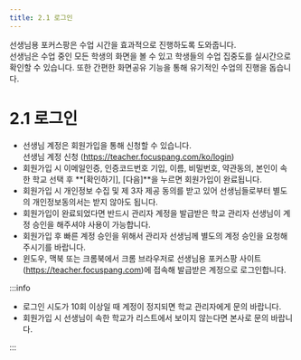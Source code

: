 ```yaml
---
title: 2.1 로그인
---
```

선생님용 포커스팡은 수업 시간을 효과적으로 진행하도록 도와줍니다.\
선생님은 수업 중인 모든 학생의 화면을 볼 수 있고 학생들의 수업 집중도를 실시간으로 확인할 수 있습니다. 또한 간편한 화면공유 기능을 통해 유기적인 수업의 진행을 돕습니다. 



# 2.1 로그인

* 선생님 계정은 회원가입을 통해 신청할 수 있습니다. \
  선생님 계정 신청 (<https://teacher.focuspang.com/ko/login>)
* 회원가입 시 이메일인증, 인증코드번호 기입, 이름, 비밀번호, 약관동의, 본인이 속한 학교 선택 후 **\[확인하기], \[다음]**을 누르면 회원가입이 완료됩니다. 
* 회원가입 시 개인정보 수집 및 제 3자 제공 동의를 받고 있어 선생님들로부터 별도의 개인정보동의서는 받지 않아도 됩니다. 
* 회원가입이 완료되었다면 반드시 관리자 계정을 발급받은 학교 관리자 선생님이 계정 승인을 해주셔야 사용이 가능합니다. 
* 회원가입 후 빠른 계정 승인을 위해서 관리자 선생님께 별도의 계정 승인을 요청해 주시기를 바랍니다. 
* 윈도우, 맥북 또는 크롬북에서 크롬 브라우저로 선생님용 포커스팡 사이트(<https://teacher.focuspang.com>)에 접속해 발급받은 계정으로 로그인합니다. 

:::info

* 로그인 시도가 10회 이상일 때 계정이 정지되면 학교 관리자에게 문의 바랍니다.
* 회원가입 시 선생님이 속한 학교가 리스트에서 보이지 않는다면 본사로 문의 바랍니다. 

:::
